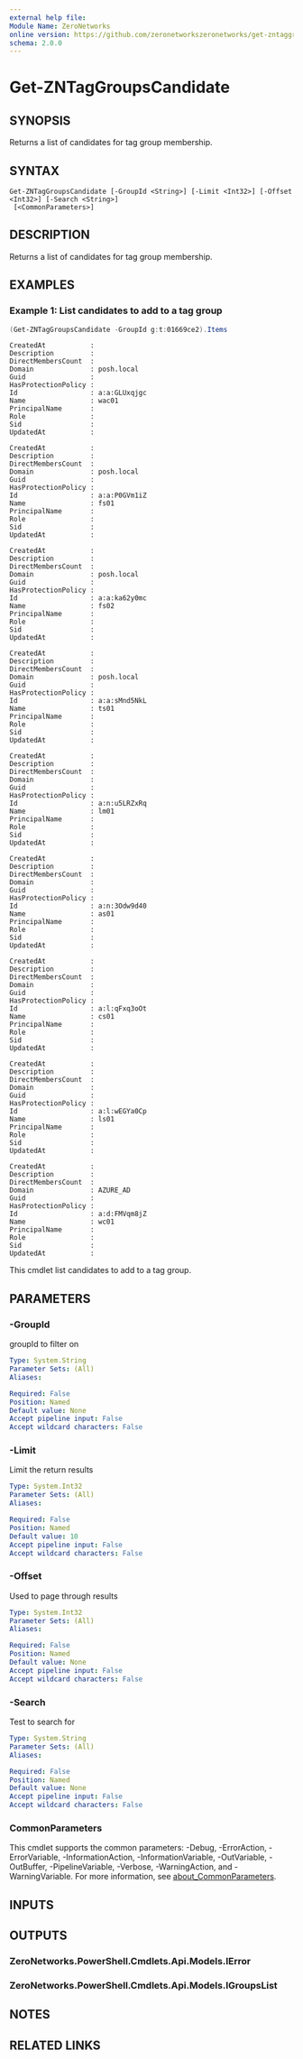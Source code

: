 ```yaml
---
external help file:
Module Name: ZeroNetworks
online version: https://github.com/zeronetworkszeronetworks/get-zntaggroupscandidate
schema: 2.0.0
---
```


# Get-ZNTagGroupsCandidate

## SYNOPSIS
Returns a list of candidates for tag group membership.

## SYNTAX

```
Get-ZNTagGroupsCandidate [-GroupId <String>] [-Limit <Int32>] [-Offset <Int32>] [-Search <String>]
 [<CommonParameters>]
```

## DESCRIPTION
Returns a list of candidates for tag group membership.

## EXAMPLES

### Example 1: List candidates to add to a tag group
```powershell
(Get-ZNTagGroupsCandidate -GroupId g:t:01669ce2).Items
```

```output
CreatedAt           : 
Description         : 
DirectMembersCount  : 
Domain              : posh.local
Guid                : 
HasProtectionPolicy : 
Id                  : a:a:GLUxqjgc
Name                : wac01
PrincipalName       : 
Role                : 
Sid                 : 
UpdatedAt           : 

CreatedAt           : 
Description         : 
DirectMembersCount  : 
Domain              : posh.local
Guid                : 
HasProtectionPolicy : 
Id                  : a:a:P0GVm1iZ
Name                : fs01
PrincipalName       : 
Role                : 
Sid                 : 
UpdatedAt           : 

CreatedAt           : 
Description         : 
DirectMembersCount  : 
Domain              : posh.local
Guid                : 
HasProtectionPolicy : 
Id                  : a:a:ka62y0mc
Name                : fs02
PrincipalName       : 
Role                : 
Sid                 : 
UpdatedAt           : 

CreatedAt           : 
Description         : 
DirectMembersCount  : 
Domain              : posh.local
Guid                : 
HasProtectionPolicy : 
Id                  : a:a:sMnd5NkL
Name                : ts01
PrincipalName       : 
Role                : 
Sid                 : 
UpdatedAt           : 

CreatedAt           : 
Description         : 
DirectMembersCount  : 
Domain              : 
Guid                : 
HasProtectionPolicy : 
Id                  : a:n:u5LRZxRq
Name                : lm01
PrincipalName       : 
Role                : 
Sid                 : 
UpdatedAt           : 

CreatedAt           : 
Description         : 
DirectMembersCount  : 
Domain              : 
Guid                : 
HasProtectionPolicy : 
Id                  : a:n:3Odw9d40
Name                : as01
PrincipalName       : 
Role                : 
Sid                 : 
UpdatedAt           : 

CreatedAt           : 
Description         : 
DirectMembersCount  : 
Domain              : 
Guid                : 
HasProtectionPolicy : 
Id                  : a:l:qFxq3oOt
Name                : cs01
PrincipalName       : 
Role                : 
Sid                 : 
UpdatedAt           : 

CreatedAt           : 
Description         : 
DirectMembersCount  : 
Domain              : 
Guid                : 
HasProtectionPolicy : 
Id                  : a:l:wEGYa0Cp
Name                : ls01
PrincipalName       : 
Role                : 
Sid                 : 
UpdatedAt           : 

CreatedAt           : 
Description         : 
DirectMembersCount  : 
Domain              : AZURE_AD
Guid                : 
HasProtectionPolicy : 
Id                  : a:d:FMVqm8jZ
Name                : wc01
PrincipalName       : 
Role                : 
Sid                 : 
UpdatedAt           : 
```

This cmdlet list candidates to add to a tag group.

## PARAMETERS

### -GroupId
groupId to filter on

```yaml
Type: System.String
Parameter Sets: (All)
Aliases:

Required: False
Position: Named
Default value: None
Accept pipeline input: False
Accept wildcard characters: False
```

### -Limit
Limit the return results

```yaml
Type: System.Int32
Parameter Sets: (All)
Aliases:

Required: False
Position: Named
Default value: 10
Accept pipeline input: False
Accept wildcard characters: False
```

### -Offset
Used to page through results

```yaml
Type: System.Int32
Parameter Sets: (All)
Aliases:

Required: False
Position: Named
Default value: None
Accept pipeline input: False
Accept wildcard characters: False
```

### -Search
Test to search for

```yaml
Type: System.String
Parameter Sets: (All)
Aliases:

Required: False
Position: Named
Default value: None
Accept pipeline input: False
Accept wildcard characters: False
```

### CommonParameters
This cmdlet supports the common parameters: -Debug, -ErrorAction, -ErrorVariable, -InformationAction, -InformationVariable, -OutVariable, -OutBuffer, -PipelineVariable, -Verbose, -WarningAction, and -WarningVariable. For more information, see [about_CommonParameters](http://go.microsoft.com/fwlink/?LinkID=113216).

## INPUTS

## OUTPUTS

### ZeroNetworks.PowerShell.Cmdlets.Api.Models.IError

### ZeroNetworks.PowerShell.Cmdlets.Api.Models.IGroupsList

## NOTES

## RELATED LINKS

